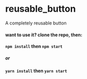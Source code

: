 # reusable_button
A completely reusable button

#### want to use it? clone the repo, then:
#### ``` npm install ``` then ```npm start```
##### or 
#### ``` yarn install ``` then ```yarn start```
